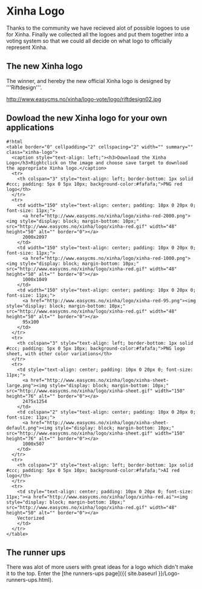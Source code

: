 # Xinha Logo

Thanks to the community we have recieved alot of possible logoes to use for Xinha. Finally we collected all the logoes and put them together into a voting system so that we could all decide on what logo to officially represent Xinha.

## The new Xinha logo

The winner, and hereby the new official Xinha logo is designed by '''Riftdesign'''.

http://www.easycms.no/xinha/logo-vote/logo/riftdesign02.jpg

## Dowload the new Xinha logo for your own applications

```
#!html
<table border="0" cellpadding="2" cellspacing="2" width="" summary="" class="xinha-logo">
  <caption style="text-align: left;"><h3>Download the Xinha Logo</h3>Rightclick on the image and choose save target to download the appropriate Xinha logo.</caption>
  <tr>
    <th colspan="3" style="text-align: left; border-bottom: 1px solid #ccc; padding: 5px 0 5px 10px; background-color:#fafafa;">PNG red logo</th>
  </tr>
  <tr>
    <td width="150" style="text-align: center; padding: 10px 0 20px 0; font-size: 11px;">
      <a href="http://www.easycms.no/xinha/logo/xinha-red-2000.png"><img style="display: block; margin-bottom: 10px;" src="http://www.easycms.no/xinha/logo/xinha-red.gif" width="48" height="50" alt="" border="0"></a>
      2000x2097
    </td>
    <td width="150" style="text-align: center; padding: 10px 0 20px 0; font-size: 11px;">
      <a href="http://www.easycms.no/xinha/logo/xinha-red-1000.png"><img style="display: block; margin-bottom: 10px;" src="http://www.easycms.no/xinha/logo/xinha-red.gif" width="48" height="50" alt="" border="0"></a>
      1000x1049
    </td>
    <td width="150" style="text-align: center; padding: 10px 0 20px 0; font-size: 11px;">
      <a href="http://www.easycms.no/xinha/logo/xinha-red-95.png"><img style="display: block; margin-bottom: 10px;" src="http://www.easycms.no/xinha/logo/xinha-red.gif" width="48" height="50" alt="" border="0"></a>
      95x100
    </td>
  </tr>
  <tr>
    <th colspan="3" style="text-align: left; border-bottom: 1px solid #ccc; padding: 5px 0 5px 10px; background-color:#fafafa;">PNG logo sheet, with other color variations</th>
  </tr>
  <tr>
    <td style="text-align: center; padding: 10px 0 20px 0; font-size: 11px;">
      <a href="http://www.easycms.no/xinha/logo/xinha-sheet-large.png"><img style="display: block; margin-bottom: 10px;" src="http://www.easycms.no/xinha/logo/xinha-sheet.gif" width="150" height="76" alt="" border="0"></a>
      2475x1254
    </td>
    <td colspan="2" style="text-align: center; padding: 10px 0 20px 0; font-size: 11px;">
      <a href="http://www.easycms.no/xinha/logo/xinha-sheet-default.png"><img style="display: block; margin-bottom: 10px;" src="http://www.easycms.no/xinha/logo/xinha-sheet.gif" width="150" height="76" alt="" border="0"></a>
      1000x507
    </td>
  </tr>
  <tr>
    <th colspan="3" style="text-align: left; border-bottom: 1px solid #ccc; padding: 5px 0 5px 10px; background-color:#fafafa;">AI red logo</th>
  </tr>
  <tr>
    <td style="text-align: center; padding: 10px 0 20px 0; font-size: 11px;"><a href="http://www.easycms.no/xinha/logo/xinha-red.ai"><img style="display: block; margin-bottom: 10px;" src="http://www.easycms.no/xinha/logo/xinha-red.gif" width="48" height="50" alt="" border="0"></a>
    Vectorized
    </td>
  </tr>
</table>
```
## The runner ups
There was alot of more users with great ideas for a logo which didn't make it to the top. Enter the [the runners-ups page]({{ site.baseurl }}/Logo-runners-ups.html).

